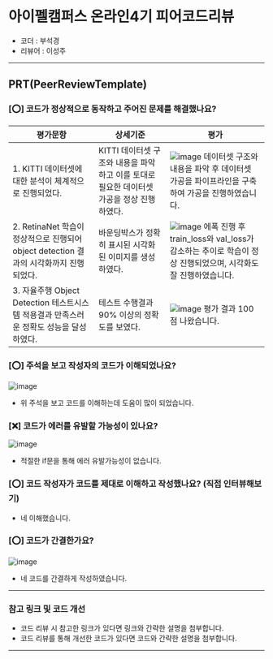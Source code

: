 # 아이펠캠퍼스 온라인4기 피어코드리뷰

- 코더 : 부석경
- 리뷰어 : 이성주

---------------------------------------------
## **PRT(PeerReviewTemplate)**

### **[⭕] 코드가 정상적으로 동작하고 주어진 문제를 해결했나요?**
|평가문항|상세기준|평가|
|--------|--------|-------|
|1. KITTI 데이터셋에 대한 분석이 체계적으로 진행되었다.	|KITTI 데이터셋 구조와 내용을 파악하고 이를 토대로 필요한 데이터셋 가공을 정상 진행하였다.|![image](https://github.com/JeJuBOO/Aiffel_Nodes/assets/29011595/553ce97f-a634-4af4-a01c-d816971e333b) 데이터셋 구조와 내용을 파악 후 데이터셋 가공을 파이프라인을 구축하여 가공을 진행하였습니다.|
|2. RetinaNet 학습이 정상적으로 진행되어 object detection 결과의 시각화까지 진행되었다.|	바운딩박스가 정확히 표시된 시각화된 이미지를 생성하였다.|![image](https://github.com/JeJuBOO/Aiffel_Nodes/assets/29011595/8896aefa-7bbc-41a3-b247-2670923d33a3) 에폭 진행 후 train_loss와 val_loss가 감소하는 추이로 학습이 정상 진행되었으며, 시각화도 잘 진행하였습니다.|
|3. 자율주행 Object Detection 테스트시스템 적용결과 만족스러운 정확도 성능을 달성하였다.|	테스트 수행결과 90% 이상의 정확도를 보였다.| ![image](https://github.com/JeJuBOO/Aiffel_Nodes/assets/29011595/13fea06d-a727-45df-acab-c85bdc9df327) 평가 결과 100점 나왔습니다.|

### **[⭕] 주석을 보고 작성자의 코드가 이해되었나요?**
![image](https://github.com/JeJuBOO/Aiffel_Nodes/assets/29011595/aa692d6c-9eaa-4dd3-ab4a-8489b18ba7db)
 - 위 주석을 보고 코드를 이해하는데 도움이 많이 되었습니다.

### **[❌] 코드가 에러를 유발할 가능성이 있나요?**
![image](https://github.com/JeJuBOO/Aiffel_Nodes/assets/29011595/cca17d1d-df19-4608-9f42-31003964019f)
 - 적절한 if문을 통해 에러 유발가능성이 없습니다.
### **[⭕] 코드 작성자가 코드를 제대로 이해하고 작성했나요?** (직접 인터뷰해보기)
 - 네 이해했습니다.
### **[⭕] 코드가 간결한가요?**
![image](https://github.com/JeJuBOO/Aiffel_Nodes/assets/29011595/f9eac47c-182a-4789-8367-bd10334193e0)

 - 네 코드를 간결하게 작성하였습니다.

----------------------------------------------
### **참고 링크 및 코드 개선**
* 코드 리뷰 시 참고한 링크가 있다면 링크와 간략한 설명을 첨부합니다.
* 코드 리뷰를 통해 개선한 코드가 있다면 코드와 간략한 설명을 첨부합니다.

----------------------------------------------

